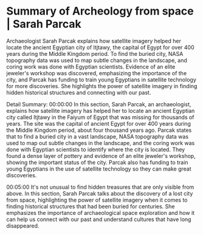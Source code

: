 # Summary of Archeology from space | Sarah Parcak

Archaeologist Sarah Parcak explains how satellite imagery helped her locate the ancient Egyptian city of Itjtawy, the capital of Egypt for over 400 years during the Middle Kingdom period. To find the buried city, NASA topography data was used to map subtle changes in the landscape, and coring work was done with Egyptian scientists. Evidence of an elite jeweler's workshop was discovered, emphasizing the importance of the city, and Parcak has funding to train young Egyptians in satellite technology for more discoveries. She highlights the power of satellite imagery in finding hidden historical structures and connecting with our past.

Detail Summary: 
00:00:00
In this section, Sarah Parcak, an archaeologist, explains how satellite imagery has helped her to locate an ancient Egyptian city called Itjtawy in the Faiyum of Egypt that was missing for thousands of years. The site was the capital of ancient Egypt for over 400 years during the Middle Kingdom period, about four thousand years ago. Parcak states that to find a buried city in a vast landscape, NASA topography data was used to map out subtle changes in the landscape, and the coring work was done with Egyptian scientists to identify where the city is located. They found a dense layer of pottery and evidence of an elite jeweler's workshop, showing the important status of the city. Parcak also has funding to train young Egyptians in the use of satellite technology so they can make great discoveries.

00:05:00
It's not unusual to find hidden treasures that are only visible from above. In this section, Sarah Parcak talks about the discovery of a lost city from space, highlighting the power of satellite imagery when it comes to finding historical structures that had been buried for centuries. She emphasizes the importance of archaeological space exploration and how it can help us connect with our past and understand cultures that have long disappeared.

